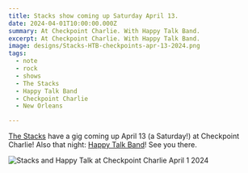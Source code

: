```yaml
---
title: Stacks show coming up Saturday April 13.
date: 2024-04-01T10:00:00.000Z
summary: At Checkpoint Charlie. With Happy Talk Band.
excerpt: At Checkpoint Charlie. With Happy Talk Band.
image: designs/Stacks-HTB-checkpoints-apr-13-2024.png
tags:
  - note
  - rock
  - shows
  - The Stacks
  - Happy Talk Band
  - Checkpoint Charlie
  - New Orleans

---
```


[The Stacks](https://thestackswebsite.com) have a gig coming up April 13 (a Saturday!) at Checkpoint Charlie! Also that night: [Happy Talk Band](https://lukespurrallen)! See you there.

![Stacks and Happy Talk at Checkpoint Charlie April 1 2024](/static/img/designs/Stacks-HTB-checkpoints-apr-13-2024.png "[Stacks and Happy Talk at Checkpoint Charlie April 1 2024")



